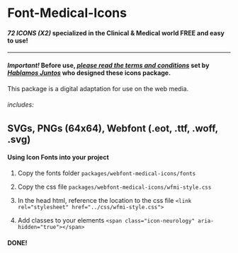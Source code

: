 Font-Medical-Icons
==================

#### *72 ICONS (X2)* specialized in the Clinical & Medical world FREE and easy to use!
---
#### *Important!* Before use, *[please read the terms and conditions](http://www.hablamosjuntos.org/signage/symbols/faq.asp#2)* set by *[Hablamos Juntos](http://www.hablamosjuntos.org/)* who designed these icons package.

This package is a digital adaptation for use on the web media.
###### includes:
SVGs, PNGs (64x64), Webfont (.eot, .ttf, .woff, .svg)
---
#### Using Icon Fonts into your project
1. Copy the fonts folder
`packages/webfont-medical-icons/fonts`

2. Copy the css file
`packages/webfont-medical-icons/wfmi-style.css`

3. In the head html, reference the location to the css file
`<link rel="stylesheet" href="../css/wfmi-style.css">`

4. Add classes to your elements
`<span class="icon-neurology" aria-hidden="true"></span>`

#### DONE! 
